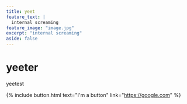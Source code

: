```yaml
---
title: yeet
feature_text: |
  internal screaming
feature_image: "image.jpg"
excerpt: "internal screaming"
aside: false
---
```

# yeeter

yeetest

{% include button.html text="I'm a button" link="https://google.com" %}

